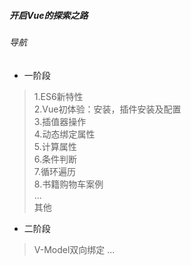 ##### 开启Vue的探索之路

###### 导航

- 一阶段

> 1.ES6新特性  <br/> 
> 2.Vue初体验：安装，插件安装及配置 <br/> 
> 3.插值器操作  <br/> 
> 4.动态绑定属性 <br/>
> 5.计算属性 <br/>
> 6.条件判断 <br/>
> 7.循环遍历 <br/>
> 8.书籍购物车案例 <br/>
> ... <br/>
> 其他 <br/>

- 二阶段

> V-Model双向绑定 
> ...
